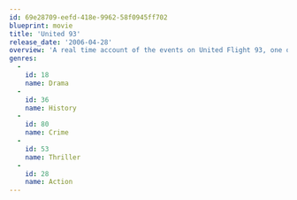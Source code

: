 ```yaml
---
id: 69e28709-eefd-418e-9962-58f0945ff702
blueprint: movie
title: 'United 93'
release_date: '2006-04-28'
overview: 'A real time account of the events on United Flight 93, one of the planes hijacked on 9/11 that crashed near Shanksville, Pennsylvania when passengers foiled the terrorist plot.'
genres:
  -
    id: 18
    name: Drama
  -
    id: 36
    name: History
  -
    id: 80
    name: Crime
  -
    id: 53
    name: Thriller
  -
    id: 28
    name: Action
---
```

